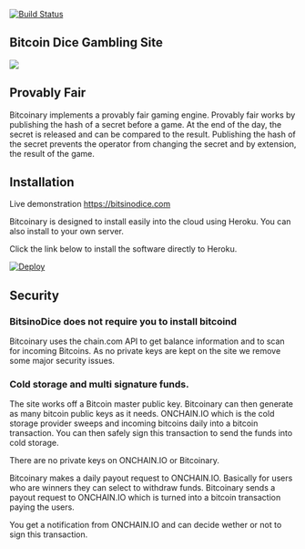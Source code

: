 [![Build Status](https://travis-ci.org/Bitsino/BitsinoDice.svg?branch=master)](https://travis-ci.org/Bitsino/BitsinoDice)

## Bitcoin Dice Gambling Site


![](http://i.imgur.com/BY4bmB3.png)

## Provably Fair

Bitcoinary implements a provably fair gaming engine. Provably fair works by publishing the hash of a secret before a game. At the end of the day, the secret is released and can be compared to the result. Publishing the hash of the secret prevents the operator from changing the secret and by extension, the result of the game.

## Installation

Live demonstration https://bitsinodice.com

Bitcoinary is designed to install easily into the cloud using Heroku. You can also install to your own server.

Click the link below to install the software directly to Heroku.

[![Deploy](https://www.herokucdn.com/deploy/button.png)](https://heroku.com/deploy?template=https://github.com/Bitcoin-Dice/bitcoinary)

## Security

### BitsinoDice does not require you to install bitcoind

Bitcoinary uses the chain.com API to get balance information and to scan for incoming Bitcoins. As no private keys are kept on the site we remove some major security issues.

### Cold storage and multi signature funds.

The site works off a Bitcoin master public key. Bitcoinary can then generate as many bitcoin public keys as it needs. ONCHAIN.IO which is the cold storage provider sweeps and incoming bitcoins daily into a bitcoin transaction. You can then safely sign this transaction to send the funds into cold storage.

There are no private keys on ONCHAIN.IO or Bitcoinary.

Bitcoinary makes a daily payout request to ONCHAIN.IO. Basically for users who are winners they can select to withdraw funds. Bitcoinary sends a payout request to ONCHAIN.IO which is turned into a bitcoin transaction paying the users.

You get a notification from ONCHAIN.IO and can decide wether or not to sign this transaction.

